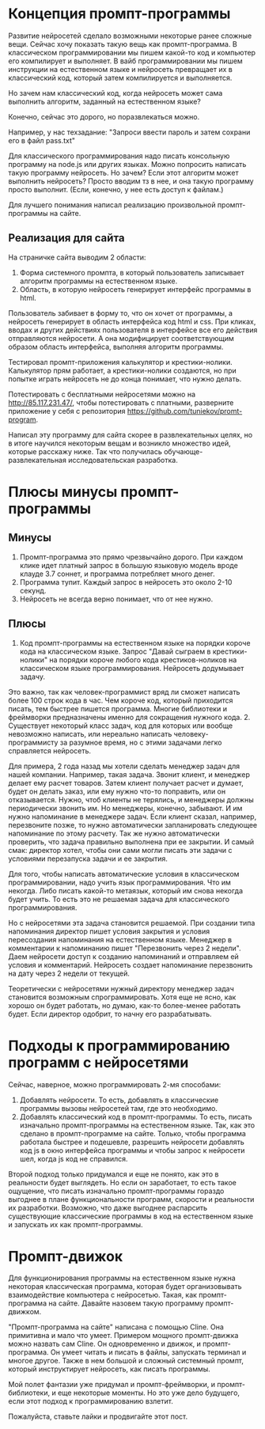 # Концепция промпт-программы
Развитие нейросетей сделало возможными некоторые ранее сложные вещи. Сейчас хочу показать такую вещь как промпт-программа.
В классическом программировании мы пишем какой-то код и компьютер его компилирует и выполняет. 
В вайб программировании мы пишем инструкции на естественном языке и нейросеть превращает их в классический код, который затем компилируется и выполняется.

Но зачем нам классический код, когда нейросеть может сама выполнить алгоритм, заданный на естественном языке?

Конечно, сейчас это дорого, но поразвлекаться можно.

Например, у нас техзадание: "Запроси ввести пароль и затем сохрани его в файл pass.txt"

Для классического программирования надо писать консольную программу на node.js или других языках. Можно попросить написать такую программу нейросеть. 
Но зачем? Если этот алгоритм может выполнить нейросеть? Просто вводим тз в нее, и она такую программу просто выполнит. 
(Если, конечно, у нее есть доступ к файлам.)

Для лучшего понимания написал реализацию произвольной промпт-программы на сайте.

## Реализация для сайта
На страничке сайта выводим 2 области:
1. Форма системного промпта, в который пользователь записывает алгоритм программы на естественном языке.
2. Область, в которую нейросеть генерирует интерфейс программы в html.

Пользователь забивает в форму то, что он хочет от программы, а нейросеть генерирует в область интерфейса код html и css. 
При кликах, вводах и других действиях пользователя в интерфейсе все его действия отправляются нейросети. 
А она модифицирует соответствующим образом область интерфейса, выполняя алгоритм программы.

Тестировал промпт-приложения калькулятор и крестики-нолики. Калькулятор прям работает, а крестики-нолики создаются, но при попытке играть нейросеть не до конца понимает, что нужно делать. 

Потестировать с бесплатными нейросетями можно на http://85.117.231.47/, чтобы потестировать с платными, разверните приложение у себя с репозитория https://github.com/tuniekov/promt-program.

Написал эту программу для сайта скорее в развлекательных целях, но в итоге научился некоторым вещам и возникло множество идей, которые расскажу ниже. 
Так что получилась обучающе-развлекательная исследовательская разработка.

# Плюсы минусы промпт-программы
## Минусы
1. Промпт-программа это прямо чрезвычайно дорого. При каждом клике идет платный запрос в большую языковую модель вроде клауде 3.7 соннет, и программа потребляет много денег.
2. Программа тупит. Каждый запрос в нейросеть это около 2-10 секунд.
3. Нейросеть не всегда верно понимает, что от нее нужно.
## Плюсы
1. Код промпт-программы на естественном языке на порядки короче кода на классическом языке. Запрос "Давай сыграем в крестики-нолики" на порядки короче любого кода крестиков-ноликов на классическом языке программирования. Нейросеть додумывает задачу.

Это важно, так как человек-программист вряд ли сможет написать более 100 строк кода в час. Чем короче код, который приходится писать, тем быстрее пишется программа. Многие библиотеки и фреймворки предназначены именно для сокращения нужного кода.
2. Существует некоторый класс задач, код для которых или вообще невозможно написать, или нереально написать человеку-программисту за разумное время, 
но с этими задачами легко справляется нейросеть.

Для примера, 2 года назад мы хотели сделать менеджер задач для нашей компании. Например, такая задача. Звонит клиент, и менеджер делает ему расчет товаров. Затем клиент получает расчет и думает, будет он делать заказ, или ему нужно что-то поправить, или он отказывается. Нужно, чтоб клиенты не терялись, и менеджеры должны периодически звонить им. Но менеджеры, конечно, забывают. И им нужно напоминание в менеджере задач. Если клиент сказал, например, перезвоните позже, то нужно автоматически запланировать следующее напоминание по этому расчету. Так же нужно автоматически проверить, что задача правильно выполнена при ее закрытии. И самый смак: директор хотел, чтобы они сами могли писать эти задачи с условиями перезапуска задачи и ее закрытия.

Для того, чтобы написать автоматические условия в классическом программировании, надо учить язык программирования. Что им некогда. Либо писать какой-то метаязык, который им снова некогда будет учить. То есть это не решаемая задача для классического программирования.

Но с нейросетями эта задача становится решаемой. При создании типа напоминания директор пишет условия закрытия и условия пересоздания напоминания на естественном языке. Менеджер в комментарии к напоминанию пишет "Перезвонить через 2 недели". Даем нейросети доступ к созданию напоминаний и отправляем ей условия и комментарий. Нейросеть создает напоминание перезвонить на дату через 2 недели от текущей. 

Теоретически с нейросетями нужный директору менеджер задач становится возможным спрограммировать. Хотя еще не ясно, как хорошо он будет работать, но думаю, как-то более-менее работать будет. Если директор одобрит, то начну его разрабатывать.

# Подходы к программированию программ с нейросетями
Сейчас, наверное, можно программировать 2-мя способами:
1. Добавлять нейросети. 
То есть, добавлять в классические программы вызовы нейросетей там, где это необходимо.
2. Добавлять классический код в промпт-программы. 
То есть, писать изначально промпт-программы на естественном языке. Так, как это сделано в промпт-программе на сайте. Только, чтобы программа работала быстрее и подешевле, разрешить нейросети добавлять код js в окно интерфейса программы и чтобы запрос к нейросети шел, когда js код не справился.   

Второй подход только придумался и еще не понято, как это в реальности будет выглядеть. Но если он заработает, то есть такое ощущение, что писать изначально промпт-программы гораздо выгоднее в плане функциональности программ, скорости и реальности их разработки. Возможно, что даже выгоднее распарсить существующие классические программы в код на естественном языке и запускать их как промпт-программы.

# Промпт-движок
Для функционирования программы на естественном языке нужна некоторая классическая программа, которая будет организовывать взаимодействие компьютера с нейросетью. Такая, как промпт-программа на сайте. Давайте назовем такую программу промпт-движком.

"Промпт-программа на сайте" написана с помощью Cline. Она примитивна и мало что умеет. Примером мощного промпт-движка можно назвать сам Cline. Он одновременно и движок, и промпт-программа. Он умеет читать и писать в файлы, запускать терминал и многое другое. Также в нем большой и сложный системный промпт, который инструктирует нейросеть, как писать программы.

Мой полет фантазии уже придумал и промпт-фреймворки, и промпт-библиотеки, и еще некоторые моменты. Но это уже дело будущего, если этот подход к программированию взлетит.

Пожалуйста, ставьте лайки и продвигайте этот пост.
